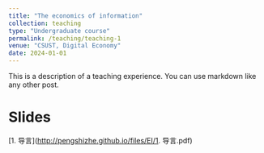 ```yaml
---
title: "The economics of information"
collection: teaching
type: "Undergraduate course"
permalink: /teaching/teaching-1
venue: "CSUST, Digital Economy"
date: 2024-01-01
---
```


This is a description of a teaching experience. You can use markdown like any other post.

Slides
======
[1. 导言](http://pengshizhe.github.io/files/EI/1. 导言.pdf)


